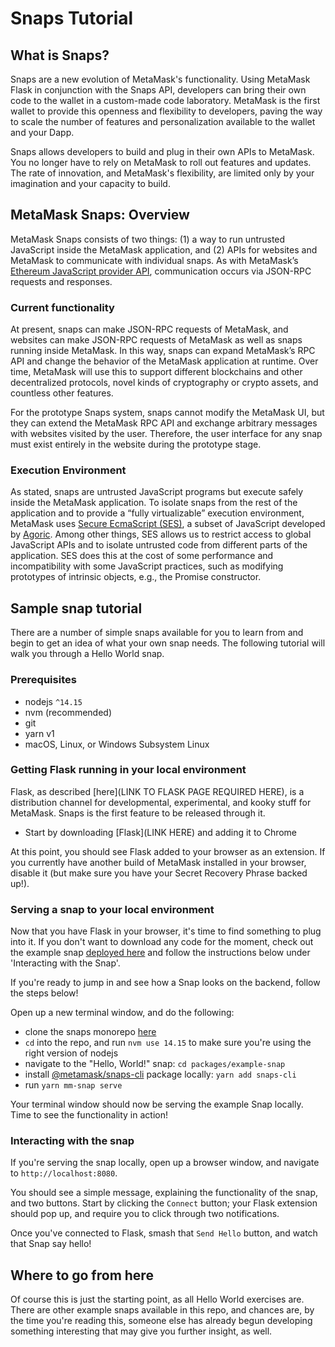 # Snaps Tutorial

## What is Snaps?

Snaps are a new evolution of MetaMask's functionality. Using MetaMask Flask in conjunction with the Snaps API, developers can bring their own code to the wallet in a custom-made code laboratory. MetaMask is the first wallet to provide this openness and flexibility to developers, paving the way to scale the number of features and personalization available to the wallet and your Dapp.

Snaps allows developers to build and plug in their own APIs to MetaMask. You no longer have to rely on MetaMask to roll out features and updates. The rate of innovation, and MetaMask's flexibility, are limited only by your imagination and your capacity to build.

## MetaMask Snaps: Overview

MetaMask Snaps consists of two things: (1) a way to run untrusted JavaScript inside the MetaMask application, and (2) APIs for websites and MetaMask to communicate with individual snaps. As with MetaMask’s [Ethereum JavaScript provider API](https://docs.metamask.io/guide/ethereum-provider.html), communication occurs via JSON-RPC requests and responses.

### Current functionality

At present, snaps can make JSON-RPC requests of MetaMask, and websites can make JSON-RPC requests of MetaMask as well as snaps running inside MetaMask. In this way, snaps can expand MetaMask’s RPC API and change the behavior of the MetaMask application at runtime. Over time, MetaMask will use this to support different blockchains and other decentralized protocols, novel kinds of cryptography or crypto assets, and countless other features.

For the prototype Snaps system, snaps cannot modify the MetaMask UI, but they can extend the MetaMask RPC API and exchange arbitrary messages with websites visited by the user. Therefore, the user interface for any snap must exist entirely in the website during the prototype stage.

### Execution Environment

As stated, snaps are untrusted JavaScript programs but execute safely inside the MetaMask application. To isolate snaps from the rest of the application and to provide a “fully virtualizable” execution environment, MetaMask uses [Secure EcmaScript (SES)](https://github.com/endojs/endo/tree/master/packages/ses), a subset of JavaScript developed by [Agoric](https://agoric.com/). Among other things, SES allows us to restrict access to global JavaScript APIs and to isolate untrusted code from different parts of the application. SES does this at the cost of some performance and incompatibility with some JavaScript practices, such as modifying prototypes of intrinsic objects, e.g., the Promise constructor.

## Sample snap tutorial

There are a number of simple snaps available for you to learn from and begin to get an idea of what your own snap needs. The following tutorial will walk you through a Hello World snap.

### Prerequisites

* nodejs `^14.15`
* nvm (recommended)
* git
* yarn v1 
* macOS, Linux, or Windows Subsystem Linux
  
### Getting Flask running in your local environment

Flask, as described [here](LINK TO FLASK PAGE REQUIRED HERE), is a distribution channel for developmental, experimental, and kooky stuff for MetaMask. Snaps is the first feature to be released through it.

* Start by downloading [Flask](LINK HERE) and adding it to Chrome
  
At this point, you should see Flask added to your browser as an extension. If you currently have another build of MetaMask installed in your browser, disable it (but make sure you have your Secret Recovery Phrase backed up!).

### Serving a snap to your local environment

Now that you have Flask in your browser, it's time to find something to plug into it. If you don't want to download any code for the moment, check out the example snap [deployed here](https://metamask.github.io/snap-template/) and follow the instructions below under 'Interacting with the Snap'.

If you're ready to jump in and see how a Snap looks on the backend, follow the steps below!

Open up a new terminal window, and do the following:

* clone the snaps monorepo [here](https://github.com/MetaMask/snaps-skunkworks)
* `cd` into the repo, and run `nvm use 14.15` to make sure you're using the right version of nodejs
* navigate to the "Hello, World!" snap: `cd packages/example-snap`
* install [@metamask/snaps-cli](https://npmjs.com/package/@metamask/snaps-cli) package locally: `yarn add snaps-cli`
* run `yarn mm-snap serve`

Your terminal window should now be serving the example Snap locally. Time to see the functionality in action!

### Interacting with the snap

If you're serving the snap locally, open up a browser window, and navigate to `http://localhost:8080`.

You should see a simple message, explaining the functionality of the snap, and two buttons. Start by clicking the `Connect` button; your Flask extension should pop up, and require you to click through two notifications.

Once you've connected to Flask, smash that `Send Hello` button, and watch that Snap say hello!

## Where to go from here

Of course this is just the starting point, as all Hello World exercises are. There are other example snaps available in this repo, and chances are, by the time you're reading this, someone else has already begun developing something interesting that may give you further insight, as well.
